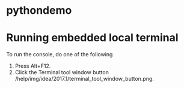 # pythondemo

# Running embedded local terminal
To run the console, do one of the following

1. Press Alt+F12.
2. Click the Terminal tool window button /help/img/idea/2017.1/terminal_tool_window_button.png.
